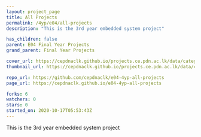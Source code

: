 ```yaml
---
layout: project_page
title: All Projects
permalink: /4yp/e04/all-projects
description: "This is the 3rd year embedded system project"

has_children: false
parent: E04 Final Year Projects
grand_parent: Final Year Projects

cover_url: https://cepdnaclk.github.io/projects.ce.pdn.ac.lk/data/categories/4yp/cover_page.jpg
thumbnail_url: https://cepdnaclk.github.io/projects.ce.pdn.ac.lk/data/categories/4yp/thumbnail.jpg

repo_url: https://github.com/cepdnaclk/e04-4yp-all-projects
page_url: https://cepdnaclk.github.io/e04-4yp-all-projects

forks: 6
watchers: 0
stars: 0
started_on: 2020-10-17T05:53:43Z
---
```

This is the 3rd year embedded system project

